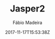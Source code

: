 ---
title: "Jasper2"
github: https://github.com/jekyller/jasper2
demo: https://jekyller.github.io/jasper2/
author: Fábio Madeira
ssg:
  - Jekyll
cms:
  - No Cms
date: 2017-11-17T15:53:38Z
github_branch: master
description: "Full-featured Jekyll port of Ghost's default theme Casper v2 👻"
stale: true
---